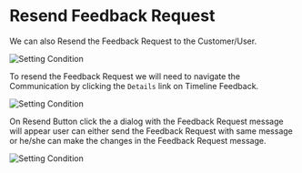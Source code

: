 # Resend Feedback Request

We can also Resend the Feedback Request to the Customer/User.

<img class="screenshot" alt="Setting Condition" src="{{docs_base_url}}/assets/img/setup/feedback/timeline-rating-and-feedback.png">

To resend the Feedback Request we will need to navigate the Communication by clicking the `Details` link on Timeline Feedback.

<img class="screenshot" alt="Setting Condition" src="{{docs_base_url}}/assets/img/setup/feedback/resend-feedback-request-button.png">

On Resend Button click the a dialog with the Feedback Request message will appear user can either send the
Feedback Request with same message or he/she can make the changes in the Feedback Request message.

<img class="screenshot" alt="Setting Condition" src="{{docs_base_url}}/assets/img/setup/feedback/resend-feedback-request-custom-message.png">